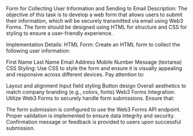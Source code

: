 Form for Collecting User Information and Sending to Email
Description:
The objective of this task is to develop a web form that allows users to submit their information, which will be securely transmitted via email using Web3 Forms. The form should be designed using HTML for structure and CSS for styling to ensure a user-friendly experience.

Implementation Details:
HTML Form:
Create an HTML form to collect the following user information:

First Name
Last Name
Email Address
Mobile Number
Message (textarea)
CSS Styling:
Use CSS to style the form and ensure it is visually appealing and responsive across different devices. Pay attention to:

Layout and alignment
Input field styling
Button design
Overall aesthetics to match company branding (e.g., colors, fonts)
Web3 Forms Integration:
Utilize Web3 Forms to securely handle form submissions. Ensure that:

The form submission is configured to use the Web3 Forms API endpoint.
Proper validation is implemented to ensure data integrity and security.
Confirmation message or feedback is provided to users upon successful submission.
